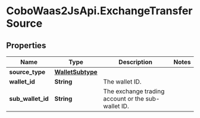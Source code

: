# CoboWaas2JsApi.ExchangeTransferSource

## Properties

Name | Type | Description | Notes
------------ | ------------- | ------------- | -------------
**source_type** | [**WalletSubtype**](WalletSubtype.md) |  | 
**wallet_id** | **String** | The wallet ID. | 
**sub_wallet_id** | **String** | The exchange trading account or the sub-wallet ID. | 


